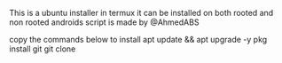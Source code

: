 This is a ubuntu installer in termux
it can be installed on both rooted and non rooted androids
script is made by @AhmedABS

copy the commands below to install
apt update && apt upgrade -y
pkg install git
git clone 
